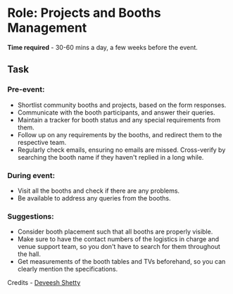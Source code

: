 # Role: Projects and Booths Management

**Time required** - 30-60 mins a day, a few weeks before the event.

## Task

### Pre-event:
- Shortlist community booths and projects, based on the form responses.
- Communicate with the booth participants, and answer their queries.
- Maintain a tracker for booth status and any special requirements from them.
- Follow up on any requirements by the booths, and redirect them to the respective team.
- Regularly check emails, ensuring no emails are missed. Cross-verify by searching the booth name if they haven't replied in a long while.

### During event:
- Visit all the booths and check if there are any problems.
- Be available to address any queries from the booths.

### Suggestions:
- Consider booth placement such that all booths are properly visible.
- Make sure to have the contact numbers of the logistics in charge and venue support team, so you don't have to search for them throughout the hall.
- Get measurements of the booth tables and TVs beforehand, so you can clearly mention the specifications.

Credits - [Deveesh Shetty](https://deveesh.vercel.app/)